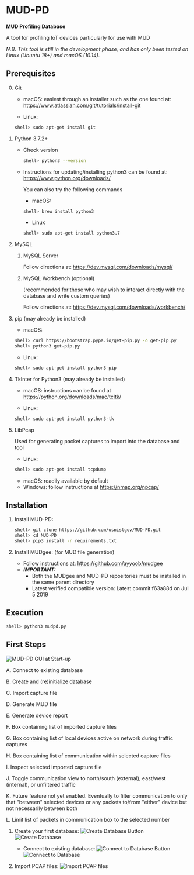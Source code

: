 # MUD-PD
**MUD Profiling Database**

A tool for profiling IoT devices particularly for use with MUD

*N.B. This tool is still in the development phase, and has only been tested on Linux (Ubuntu 18+) and macOS (10.14).*

## Prerequisites
0. Git
     * macOS: easiest through an installer such as the one found at: https://www.atlassian.com/git/tutorials/install-git

     * Linux:
     ```sh
     shell> sudo apt-get install git
     ```
1. Python 3.7.2+

   * Check version
     ```sh
     shell> python3 --version
     ```
   * Instructions for updating/installing python3 can be found at: https://www.python.org/downloads/

     You can also try the following commands
     * macOS:
     ```sh
     shell> brew install python3
     ```

     * Linux
     ```sh
     shell> sudo apt-get install python3.7
     ```

2. MySQL
   1. MySQL Server

      Follow directions at: https://dev.mysql.com/downloads/mysql/

   2. MySQL Workbench (optional)

      (recommended for those who may wish to interact directly with the database and write custom queries)

      Follow directions at: https://dev.mysql.com/downloads/workbench/    

3. pip (may already be installed)
   * macOS:
   ```sh
   shell> curl https://bootstrap.pypa.io/get-pip.py -o get-pip.py
   shell> python3 get-pip.py
   ```

   * Linux:
   ```sh
   shell> sudo apt-get install python3-pip
   ```

4. TkInter for Python3 (may already be installed)
   * macOS: instructions can be found at https://python.org/downloads/mac/tcltk/

   * Linux:
   ```sh
   shell> sudo apt-get install python3-tk
   ```

5. LibPcap

   Used for generating packet captures to import into the database and tool 
   * Linux:
   ```sh
   shell> sudo apt-get install tcpdump
   ```
   * macOS: readily available by default
   * Windows: follow instructions at https://nmap.org/npcap/



## Installation

1. Install MUD-PD:
   ```sh
   shell> git clone https://github.com/usnistgov/MUD-PD.git
   shell> cd MUD-PD
   shell> pip3 install -r requirements.txt
   ```

2. Install MUDgee: (for MUD file generation)
   * Follow instructions at:  https://github.com/ayyoob/mudgee
   * ***IMPORTANT:***
      * Both the MUDgee and MUD-PD repositories must be installed in the same parent directory
      * Latest verified compatible version: Latest commit f63a88d on Jul 5 2019

## Execution
```sh
shell> python3 mudpd.py
```

## First Steps

   ![MUD-PD GUI at Start-up](/data/images/mudpd_main_labeled2.png)

   A. Connect to existing database

   B. Create and (re)initialize database

   C. Import capture file

   D. Generate MUD file

   E. Generate device report

   F. Box containing list of imported capture files

   G. Box containing list of local devices active on network during traffic captures

   H. Box containing list of communication within selected capture files

   I. Inspect selected imported capture file

   J. Toggle communication view to north/south (external), east/west (internal), or unfiltered traffic

   K. Future feature not yet enabled. Eventually to filter communication to only that "between" selected devices or any packets to/from "either" device but not necessarily between both

   L. Limit list of packets in communication box to the selected number

1. Create your first database:
   ![Create Database Button](/data/images/mudpd_main_create.png)
   ![Create Database](/data/images/mudpd_DB_create.png)

   * Connect to existing database:
     ![Connect to Database Button](/data/images/mudpd_main_connect.png)
     ![Connect to Database](/data/images/mudpd_DB_connect.png)

2. Import PCAP files:
   ![Import PCAP files](/data/images/mudpd_main_import.png)